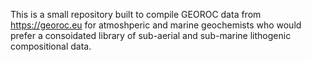 This is a small repository built to compile GEOROC data from https://georoc.eu for atmoshperic and marine geochemists who would prefer a consoidated library of sub-aerial and sub-marine lithogenic compositional data.
